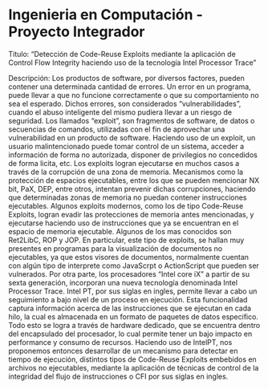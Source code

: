 Ingenieria en Computación - Proyecto Integrador
===============================================

Titulo: “Detección de Code-Reuse Exploits mediante la aplicación de Control Flow Integrity haciendo uso de la tecnología Intel Processor Trace”

Descripción: Los productos de software, por diversos factores, pueden contener una determinada cantidad de errores. Un error en un programa, puede llevar a que no funcione correctamente o que su comportamiento no sea el esperado. Dichos errores, son considerados “vulnerabilidades”, cuando el abuso inteligente del mismo pudiera llevar a un riesgo de seguridad.
Los llamados “exploit”, son fragmentos de software, de datos o secuencias de comandos, utilizadas con el fin de aprovechar una vulnerabilidad en un producto de software. Haciendo uso de un exploit, un usuario malintencionado puede tomar control de un sistema, acceder a información de forma no autorizada, disponer de privilegios no concedidos de forma licita, etc.
Los exploits logran ejecutarse en muchos casos a través de la corrupción de una zona de memoria. Mecanismos como la protección de espacios ejecutables, entre los que se pueden mencionar NX bit, PaX, DEP, entre otros, intentan prevenir dichas corrupciones, haciendo que determinadas zonas de memoria no puedan contener instrucciones ejecutables.
Algunos exploits modernos, como los de tipo Code-Reuse Exploits, logran evadir las protecciones de memoria antes mencionadas, y ejecutarse haciendo uso de instrucciones que ya se encuentran en el espacio de memoria ejecutable. Algunos de los mas conocidos son Ret2LibC, ROP y JOP. En particular, este tipo de exploits, se hallan muy presentes en programas para la visualización de documentos no ejecutables, ya que estos visores de documentos, normalmente cuentan con algún tipo de interprete como JavaScrpt o ActionScript que pueden ser vulnerados.
Por otra parte, los procesadores “Intel core iX” a partir de su sexta generación, incorporan una nueva tecnología denominada Intel Processor Trace. Intel PT, por sus siglas en ingles, permite llevar a cabo un seguimiento a bajo nivel de un proceso en ejecución. Esta funcionalidad captura información acerca de las instrucciones que se ejecutan en cada hilo, la cual es almacenada en un formato de paquetes de datos especifico. Todo esto se logra a través de hardware dedicado, que se encuentra dentro del encapsulado del procesador, lo cual permite tener un bajo impacto en performance y consumo de recursos.
Haciendo uso de IntelPT, nos proponemos entonces desarrollar de un mecanismo para detectar en tiempo de ejecución, distintos tipos de Code-Reuse Exploits embebidos en archivos no ejecutables, mediante la aplicación de técnicas de control de la integridad del flujo de instrucciones o CFI por sus siglas en ingles.
